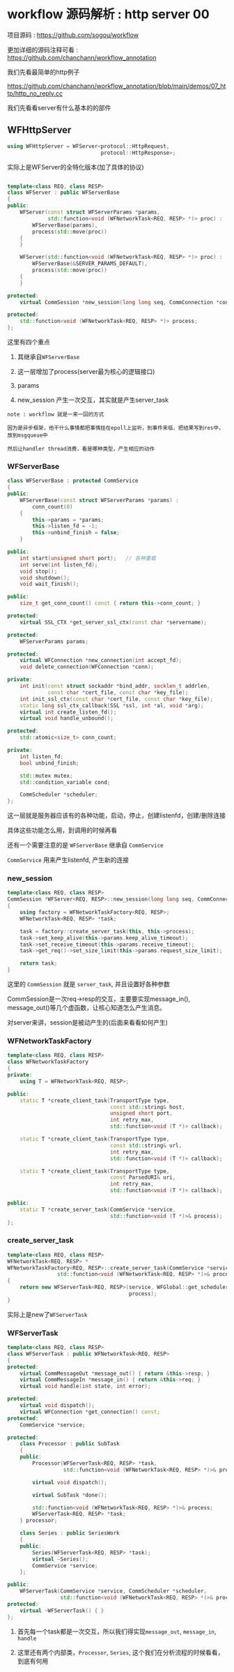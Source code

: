# workflow 源码解析 : http server 00

项目源码 : https://github.com/sogou/workflow

更加详细的源码注释可看 : https://github.com/chanchann/workflow_annotation

我们先看最简单的http例子

https://github.com/chanchann/workflow_annotation/blob/main/demos/07_http/http_no_reply.cc

我们先看看server有什么基本的的部件

## WFHttpServer

```cpp
using WFHttpServer = WFServer<protocol::HttpRequest,
							  protocol::HttpResponse>;
```

实际上是WFServer的全特化版本(加了具体的协议)

```cpp

template<class REQ, class RESP>
class WFServer : public WFServerBase
{
public:
	WFServer(const struct WFServerParams *params,
			 std::function<void (WFNetworkTask<REQ, RESP> *)> proc) :
		WFServerBase(params),
		process(std::move(proc))
	{
	}

	WFServer(std::function<void (WFNetworkTask<REQ, RESP> *)> proc) :
		WFServerBase(&SERVER_PARAMS_DEFAULT),
		process(std::move(proc))
	{
	}

protected:
	virtual CommSession *new_session(long long seq, CommConnection *conn);

protected:
	std::function<void (WFNetworkTask<REQ, RESP> *)> process;
};
```

这里有四个重点

1. 其继承自`WFServerBase`

2. 这一层增加了process(server最为核心的逻辑接口)

3. params

4. new_session 产生一次交互，其实就是产生server_task

```
note : workflow 就是一来一回的方式

因为是异步框架，他干什么事情都把事情挂在epoll上监听，到事件来临，把结果写到res中，放到msgqueue中

然后让handler thread消费，看是哪种类型，产生相应的动作
```

### WFServerBase

```cpp
class WFServerBase : protected CommService
{
public:
	WFServerBase(const struct WFServerParams *params) :
		conn_count(0)
	{
		this->params = *params;
		this->listen_fd = -1;
		this->unbind_finish = false;
	}

public:
	int start(unsigned short port);   // 各种重载
	int serve(int listen_fd);
	void stop();
	void shutdown();
	void wait_finish();

public:
	size_t get_conn_count() const { return this->conn_count; }

protected:
	virtual SSL_CTX *get_server_ssl_ctx(const char *servername);

protected:
	WFServerParams params;

protected:
	virtual WFConnection *new_connection(int accept_fd);
	void delete_connection(WFConnection *conn);

private:
	int init(const struct sockaddr *bind_addr, socklen_t addrlen,
			 const char *cert_file, const char *key_file);
	int init_ssl_ctx(const char *cert_file, const char *key_file);
	static long ssl_ctx_callback(SSL *ssl, int *al, void *arg);
	virtual int create_listen_fd();
	virtual void handle_unbound();

protected:
	std::atomic<size_t> conn_count;

private:
	int listen_fd;
	bool unbind_finish;

	std::mutex mutex;
	std::condition_variable cond;

	CommScheduler *scheduler;
};
```

这一层就是服务器应该有的各种功能，启动，停止，创建listenfd，创建/删除连接

具体这些功能怎么用，到调用的时候再看

还有一个需要注意的是 `WFServerBase` 继承自 `CommService`

`CommService`  用来产生listenfd, 产生新的连接

### new_session

```cpp
template<class REQ, class RESP>
CommSession *WFServer<REQ, RESP>::new_session(long long seq, CommConnection *conn)
{
	using factory = WFNetworkTaskFactory<REQ, RESP>;
	WFNetworkTask<REQ, RESP> *task;

	task = factory::create_server_task(this, this->process);
	task->set_keep_alive(this->params.keep_alive_timeout);
	task->set_receive_timeout(this->params.receive_timeout);
	task->get_req()->set_size_limit(this->params.request_size_limit);

	return task;
}
```

这里的 `CommSession` 就是 `server_task`, 并且设置好各种参数

CommSession是一次req->resp的交互，主要要实现message_in(), message_out()等几个虚函数，让核心知道怎么产生消息。

对server来讲，session是被动产生的(后面来看看如何产生)

### WFNetworkTaskFactory

```cpp
template<class REQ, class RESP>
class WFNetworkTaskFactory
{
private:
	using T = WFNetworkTask<REQ, RESP>;

public:
	static T *create_client_task(TransportType type,
								 const std::string& host,
								 unsigned short port,
								 int retry_max,
								 std::function<void (T *)> callback);

	static T *create_client_task(TransportType type,
								 const std::string& url,
								 int retry_max,
								 std::function<void (T *)> callback);

	static T *create_client_task(TransportType type,
								 const ParsedURI& uri,
								 int retry_max,
								 std::function<void (T *)> callback);

public:
	static T *create_server_task(CommService *service,
								 std::function<void (T *)>& process);
};
```

### create_server_task

```cpp
template<class REQ, class RESP>
WFNetworkTask<REQ, RESP> *
WFNetworkTaskFactory<REQ, RESP>::create_server_task(CommService *service,
				std::function<void (WFNetworkTask<REQ, RESP> *)>& process)
{
	return new WFServerTask<REQ, RESP>(service, WFGlobal::get_scheduler(),
									   process);
}
```

实际上是new了`WFServerTask`

### WFServerTask

```cpp
template<class REQ, class RESP>
class WFServerTask : public WFNetworkTask<REQ, RESP>
{
protected:
	virtual CommMessageOut *message_out() { return &this->resp; }
	virtual CommMessageIn *message_in() { return &this->req; }
	virtual void handle(int state, int error);

protected:
	virtual void dispatch();
	virtual WFConnection *get_connection() const;
protected:
	CommService *service;

protected:
	class Processor : public SubTask
	{
	public:
		Processor(WFServerTask<REQ, RESP> *task,
				  std::function<void (WFNetworkTask<REQ, RESP> *)>& proc);

		virtual void dispatch();

		virtual SubTask *done();

		std::function<void (WFNetworkTask<REQ, RESP> *)>& process;
		WFServerTask<REQ, RESP> *task;
	} processor;

	class Series : public SeriesWork
	{
	public:
		Series(WFServerTask<REQ, RESP> *task);
		virtual ~Series();
		CommService *service;
	};

public:
	WFServerTask(CommService *service, CommScheduler *scheduler,
				 std::function<void (WFNetworkTask<REQ, RESP> *)>& proc);
protected:
	virtual ~WFServerTask() { }
};
```

1. 首先每一个task都是一次交互，所以我们得实现`message_out`, `message_in`, `handle`

2. 这里还有两个内部类，`Processor`, `Series`, 这个我们在分析流程的时候看看，到底有何用

